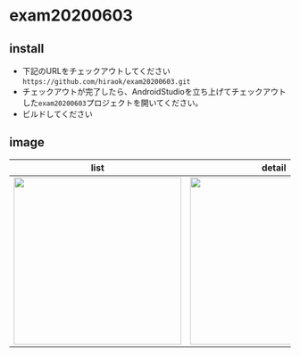# exam20200603

## install 
- 下記のURLをチェックアウトしてください
`https://github.com/hiraok/exam20200603.git`
- チェックアウトが完了したら、AndroidStudioを立ち上げてチェックアウトした`exam20200603`プロジェクトを開いてください。
- ビルドしてください

## image
|list | detail
---- | ----
<img src="https://user-images.githubusercontent.com/5400012/84933464-e3f07080-b110-11ea-9fd1-b3c6b5bce628.png" width="300" /> | <img src="https://user-images.githubusercontent.com/5400012/84933477-e9e65180-b110-11ea-85a5-26e2810c1a41.png" width="300" />

